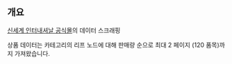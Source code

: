 ## 개요

[신세계 인터내셔날 공식몰](https://www.sivillage.com/main/initMain.siv)의 데이터 스크래핑

상품 데이터는 카테고리의 리프 노드에 대해 판매량 순으로 최대 2 페이지 (120 품목)까지 가져왔습니다.
